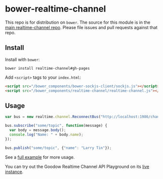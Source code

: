 bower-realtime-channel
======================

This repo is for distribution on `bower`. The source for this module is in the
[main realtime-channel repo](https://github.com/goodow/realtime-channel).
Please file issues and pull requests against that repo.

## Install

Install with `bower`:

```shell
bower install realtime-channel#gh-pages
```

Add `<script>` tags to your `index.html`:

```html
<script src="/bower_components/bower-sockjs-client/sockjs.js"></script>
<script src="/bower_components/realtime-channel/realtime-channel.js"></script>
```

## Usage
```javascript
var bus = new realtime.channel.ReconnectBus("http://localhost:1986/channel", null);

bus.subscribe("some/topic", function(message) {
  var body = message.body();
  console.log("Name: " + body.name);
});

bus.publish("some/topic", {"name": "Larry Tin"});
```
See a [full example](https://github.com/goodow/realtime-web-playground/blob/master/app/bus.html) for more usage.

You can try out the Goodow Realtime Channel API Playground on its [live instance](http://realtimeplayground.goodow.com/bus.html).
